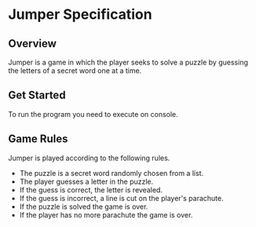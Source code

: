 # Jumper Specification

## Overview

Jumper is a game in which the player seeks to solve a puzzle by guessing the letters of a secret word one at a time.

## Get Started

To run the program you need to execute on console.

## Game Rules

Jumper is played according to the following rules.

- The puzzle is a secret word randomly chosen from a list.
- The player guesses a letter in the puzzle.
- If the guess is correct, the letter is revealed.
- If the guess is incorrect, a line is cut on the player's parachute.
- If the puzzle is solved the game is over.
- If the player has no more parachute the game is over.
